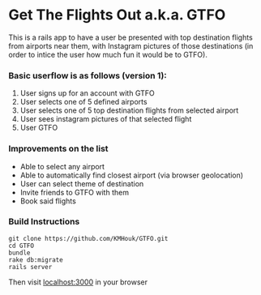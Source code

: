# Get The Flights Out a.k.a. GTFO

This is a rails app to have a user be presented with top destination flights from airports near them, with Instagram pictures of those destinations (in order to intice the user how much fun it would be to GTFO).

### Basic userflow is as follows (version 1):
1. User signs up for an account with GTFO
2. User selects one of 5 defined airports
3. User selects one of 5 top destination flights from selected airport
4. User sees instagram pictures of that selected flight
5. User GTFO


### Improvements on the list
- Able to select any airport
- Able to automatically find closest airport (via browser geolocation)
- User can select theme of destination
- Invite friends to GTFO with them
- Book said flights

### Build Instructions
```
git clone https://github.com/KMHouk/GTFO.git
cd GTFO
bundle
rake db:migrate
rails server
```
Then visit [localhost:3000](http://localhost:3000/) in your browser
